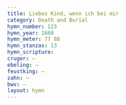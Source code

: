 ```yaml
---
title: Liebes Kind, wenn ich bei mir
category: Death and Burial
hymn_number: 123
hymn_year: 1660
hymn_meter: 77 88
hymn_stanzas: 13
hymn_scripture: 
cruger: —
ebeling: —
feustking: —
zahn: —
bwv: —
layout: hymn
---
```

<br>

